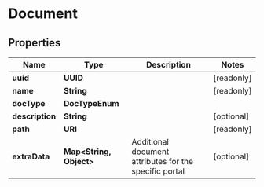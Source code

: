 

# Document


## Properties

Name | Type | Description | Notes
------------ | ------------- | ------------- | -------------
**uuid** | **UUID** |  |  [readonly]
**name** | **String** |  |  [readonly]
**docType** | **DocTypeEnum** |  | 
**description** | **String** |  |  [optional]
**path** | **URI** |  |  [readonly]
**extraData** | **Map&lt;String, Object&gt;** | Additional document attributes for the specific portal |  [optional]



